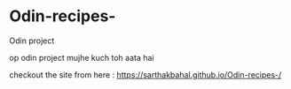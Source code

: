 # Odin-recipes-
Odin project 

op odin project mujhe kuch toh aata hai

checkout the site from here : https://sarthakbahal.github.io/Odin-recipes-/
